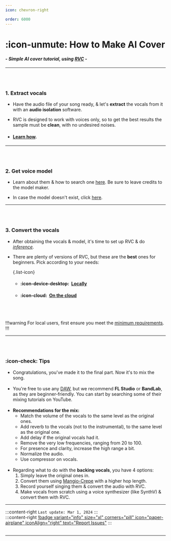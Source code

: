 ```yaml
---
icon: chevron-right

order: 6000
---
```


# :icon-unmute: How to Make AI Cover

#### - *Simple AI cover tutorial, using <u>[RVC](https://docs.aihub.wtf/essentials/whats-rvc/)</u>* -

***

###### ‎
### 1. Extract vocals
- Have the audio file of your song ready, & let's **extract** the vocals from it with an **audio isolation** software.

- RVC is designed to work with voices only, so to get the best results the sample must be **clean**, with no undesired noises.

- #### <u>[Learn how](https://docs.aihub.wtf/rvc/resources/vocal-isolation/)</u>.
***
###### ‎
### 2. Get voice model
- Learn about them & how to search one <u>[here](https://docs.aihub.wtf/essentials/voice-models/)</u>. Be sure to leave credits to the model maker.

- In case the model doesn't exist, click <u>[here](https://docs.aihub.wtf/essentials/how-to-make-voice-models/)</u>.
***
###### ‎
### 3. Convert the vocals
- After obtaining the vocals & model, it's time to set up RVC & do <u>[*inference*](https://docs.aihub.wtf/extra/glossary/#inference)</u>.

- There are plenty of versions of RVC, but these are the **best** ones for beginners. Pick according to your needs:

    {.list-icon}   
    - #### :icon-device-desktop: ‎ <u>[Locally](https://docs.aihub.wtf/rvc/local/mainline/)</u>

    - #### :icon-cloud: ‎ <u>[On the cloud](https://docs.aihub.wtf/rvc/cloud/applio-colab/)</u>        
###### ‎
!!!warning
For local users, first ensure you meet the <u>[minimum requirements](https://docs.aihub.wtf/essentials/whats-rvc/#what-are-the-requirements-for-rvc-locally/)</u>.
!!!
***
###### ‎
### :icon-check: Tips
- Congratulations, you've made it to the final part. Now it's to mix the song.       
‎   
- You're free to use any <u>[DAW](https://docs.aihub.wtf/extra/glossary/#daw)</u>, but we recommend **FL Studio** or **BandLab**, as they are beginner-friendly. You can start by searching some of their mixing tutorials on YouTube.      
‎   
- **Recommendations for the mix:**     
    - Match the volume of the vocals to the same level as the original ones.      
    - Add reverb to the vocals (not to the instrumental), to the same level as the original one.          
    - Add delay if the original vocals had it.        
    - Remove the very low frequencies, ranging from 20 to 100.        
    - For presence and clarity, increase the high range a bit.        
    - Normalize the audio.           
    - Use compressor on vocals.     
‎   
- Regarding what to do with the **backing vocals**, you have 4 options:
    1. Simply leave the original ones in.
    2. Convert them using <u>[Mangio-Crepe](https://docs.aihub.wtf/rvc/resources/inference-settings/#mangio-crepe)</u> with a higher hop length.
    3. Record yourself singing them & convert the audio with RVC.
    4. Make vocals from scratch using a voice synthesizer (like SynthV) & convert them with RVC.
***
:::content-right
``Last update: Mar 1, 2024``
:::
‎     
:::content-right
[!badge variant="info" size="xl" corners="pill" icon="paper-airplane" iconAlign="right" text="Report Issues"](https://docs.aihub.wtf/rvc/#contributions)
:::     
‎   
***
